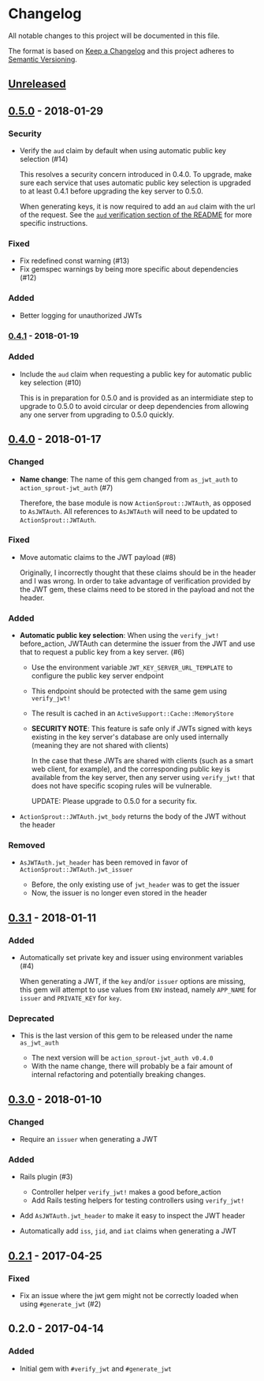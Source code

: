 # Changelog

All notable changes to this project will be documented in this file.

The format is based on [Keep a Changelog](http://keepachangelog.com/en/1.0.0/)
and this project adheres to [Semantic Versioning](http://semver.org/spec/v2.0.0.html).

## [Unreleased]

## [0.5.0] - 2018-01-29

### Security

- Verify the `aud` claim by default when using automatic public key selection (#14)

  This resolves a security concern introduced in 0.4.0. To upgrade, make sure
  each service that uses automatic public key selection is upgraded to at least
  0.4.1 before upgrading the key server to 0.5.0.

  When generating keys, it is now required to add an `aud` claim with the url
  of the request. See the [`aud` verification section of the README] for more
  specific instructions.

### Fixed

- Fix redefined const warning (#13)
- Fix gemspec warnings by being more specific about dependencies (#12)

### Added

- Better logging for unauthorized JWTs

### [0.4.1] - 2018-01-19

### Added

- Include the `aud` claim when requesting a public key for automatic public key
  selection (#10)

  This is in preparation for 0.5.0 and is provided as an intermidiate step to
  upgrade to 0.5.0 to avoid circular or deep dependencies from allowing any one
  server from upgrading to 0.5.0 quickly.

## [0.4.0] - 2018-01-17

### Changed

- **Name change**: The name of this gem changed from `as_jwt_auth` to
  `action_sprout-jwt_auth` (#7)

  Therefore, the base module is now `ActionSprout::JWTAuth`, as opposed to
  `AsJWTAuth`. All references to `AsJWTAuth` will need to be updated to
  `ActionSprout::JWTAuth`.

### Fixed

- Move automatic claims to the JWT payload (#8)

  Originally, I incorrectly thought that these claims should be in the header
  and I was wrong. In order to take advantage of verification provided by the
  JWT gem, these claims need to be stored in the payload and not the header.

### Added

- **Automatic public key selection**: When using the `verify_jwt!`
  before_action, JWTAuth can determine the issuer from the JWT and use that to
  request a public key from a key server. (#6)

  - Use the environment variable `JWT_KEY_SERVER_URL_TEMPLATE` to configure the
    public key server endpoint
  - This endpoint should be protected with the same gem using `verify_jwt!`
  - The result is cached in an `ActiveSupport::Cache::MemoryStore`
  - **SECURITY NOTE**: This feature is safe only if JWTs signed with keys
    existing in the key server's database are only used internally (meaning
    they are not shared with clients)

    In the case that these JWTs are shared with clients (such as a smart web client, for example), and the corresponding public key is available from the key server, then any server using `verify_jwt!` that does not have specific scoping rules will be vulnerable.

    UPDATE: Please upgrade to 0.5.0 for a security fix.

- `ActionSprout::JWTAuth.jwt_body` returns the body of the JWT without the
  header

### Removed

- `AsJWTAuth.jwt_header` has been removed in favor of
  `ActionSprout::JWTAuth.jwt_issuer`

  - Before, the only existing use of `jwt_header` was to get the issuer
  - Now, the issuer is no longer even stored in the header

## [0.3.1] - 2018-01-11

### Added

- Automatically set private key and issuer using environment variables (#4)

  When generating a JWT, if the `key` and/or `issuer` options are missing, this
  gem will attempt to use values from `ENV` instead, namely `APP_NAME` for
  `issuer` and `PRIVATE_KEY` for `key`.

### Deprecated

- This is the last version of this gem to be released under the name
  `as_jwt_auth`

  - The next version will be `action_sprout-jwt_auth v0.4.0`
  - With the name change, there will probably be a fair amount of internal
    refactoring and potentially breaking changes.

## [0.3.0] - 2018-01-10

### Changed

- Require an `issuer` when generating a JWT

### Added

- Rails plugin (#3)

  - Controller helper `verify_jwt!` makes a good before_action
  - Add Rails testing helpers for testing controllers using `verify_jwt!`

- Add `AsJWTAuth.jwt_header` to make it easy to inspect the JWT header
- Automatically add `iss`, `jid`, and `iat` claims when generating a JWT

## [0.2.1] - 2017-04-25

### Fixed

- Fix an issue where the jwt gem might not be correctly loaded when using `#generate_jwt` (#2)

## 0.2.0 - 2017-04-14

### Added

- Initial gem with `#verify_jwt` and `#generate_jwt`

[`aud` verification section of the README]: https://github.com/ActionSprout/action_sprout-jwt_auth#aud-verification
[**Automatic public key selection**]: https://github.com/ActionSprout/action_sprout-jwt_auth#automatic-public-key-selection

[Unreleased]: https://github.com/ActionSprout/action_sprout-jwt_auth/compare/v0.5.0...HEAD
[0.5.0]: https://github.com/ActionSprout/action_sprout-jwt_auth/compare/v0.4.1...v0.5.0
[0.4.1]: https://github.com/ActionSprout/action_sprout-jwt_auth/compare/v0.4.0...v0.4.1
[0.4.0]: https://github.com/ActionSprout/action_sprout-jwt_auth/compare/v0.3.1...v0.4.0
[0.3.1]: https://github.com/ActionSprout/action_sprout-jwt_auth/compare/v0.3.0...v0.3.1
[0.3.0]: https://github.com/ActionSprout/action_sprout-jwt_auth/compare/v0.2.1...v0.3.0
[0.2.1]: https://github.com/ActionSprout/action_sprout-jwt_auth/compare/v0.2.0...v0.2.1
